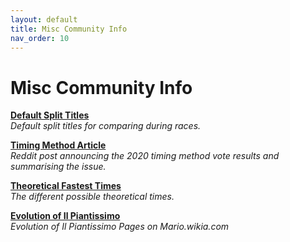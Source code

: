 ```yaml
---
layout: default
title: Misc Community Info
nav_order: 10
---
```


# Misc Community Info

**[Default Split Titles](https://smscommunity.github.io/sms-guide/community/misc/split-titles/)**  
*Default split titles for comparing during races.*  

**[Timing Method Article](https://www.reddit.com/r/speedrun/comments/f8scnj/super_mario_sunshine_hacked_file_now_legal_on/)**  
*Reddit post announcing the 2020 timing method vote results and summarising the issue.*  

**[Theoretical Fastest Times](https://smscommunity.github.io/sms-guide/community/misc/theory-fastest/)**  
*The different possible theoretical times.*  

**[Evolution of Il Piantissimo](https://imgur.com/a/Zrfw9)**  
*Evolution of Il Piantissimo Pages on Mario.wikia.com*   
